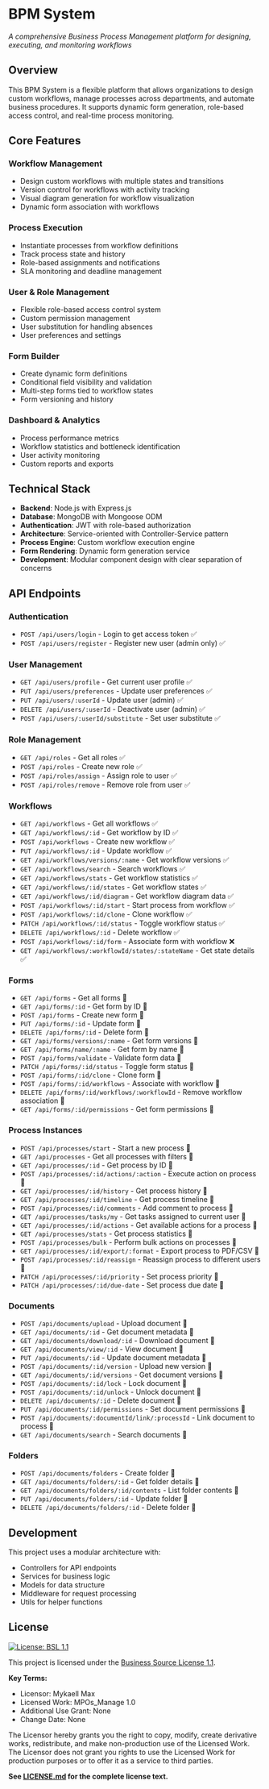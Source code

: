 # BPM System

_A comprehensive Business Process Management platform for designing, executing, and monitoring workflows_

## Overview

This BPM System is a flexible platform that allows organizations to design custom workflows, manage processes across departments, and automate business procedures. It supports dynamic form generation, role-based access control, and real-time process monitoring.

## Core Features

### Workflow Management
- Design custom workflows with multiple states and transitions
- Version control for workflows with activity tracking
- Visual diagram generation for workflow visualization
- Dynamic form association with workflows

### Process Execution
- Instantiate processes from workflow definitions
- Track process state and history
- Role-based assignments and notifications
- SLA monitoring and deadline management

### User & Role Management
- Flexible role-based access control system
- Custom permission management
- User substitution for handling absences
- User preferences and settings

### Form Builder
- Create dynamic form definitions
- Conditional field visibility and validation
- Multi-step forms tied to workflow states
- Form versioning and history

### Dashboard & Analytics
- Process performance metrics
- Workflow statistics and bottleneck identification
- User activity monitoring
- Custom reports and exports

## Technical Stack

- **Backend**: Node.js with Express.js
- **Database**: MongoDB with Mongoose ODM
- **Authentication**: JWT with role-based authorization
- **Architecture**: Service-oriented with Controller-Service pattern
- **Process Engine**: Custom workflow execution engine
- **Form Rendering**: Dynamic form generation service
- **Development**: Modular component design with clear separation of concerns

## API Endpoints

### Authentication
- `POST /api/users/login` - Login to get access token ✅
- `POST /api/users/register` - Register new user (admin only) ✅

### User Management
- `GET /api/users/profile` - Get current user profile ✅
- `PUT /api/users/preferences` - Update user preferences ✅
- `PUT /api/users/:userId` - Update user (admin) ✅
- `DELETE /api/users/:userId` - Deactivate user (admin) ✅
- `POST /api/users/:userId/substitute` - Set user substitute ✅

### Role Management
- `GET /api/roles` - Get all roles ✅
- `POST /api/roles` - Create new role ✅
- `POST /api/roles/assign` - Assign role to user ✅
- `POST /api/roles/remove` - Remove role from user ✅

### Workflows
- `GET /api/workflows` - Get all workflows ✅
- `GET /api/workflows/:id` - Get workflow by ID ✅
- `POST /api/workflows` - Create new workflow ✅
- `PUT /api/workflows/:id` - Update workflow ✅
- `GET /api/workflows/versions/:name` - Get workflow versions ✅
- `GET /api/workflows/search` - Search workflows ✅
- `GET /api/workflows/stats` - Get workflow statistics ✅
- `GET /api/workflows/:id/states` - Get workflow states ✅
- `GET /api/workflows/:id/diagram` - Get workflow diagram data ✅
- `POST /api/workflows/:id/start` - Start process from workflow ✅
- `POST /api/workflows/:id/clone` - Clone workflow ✅
- `PATCH /api/workflows/:id/status` - Toggle workflow status ✅
- `DELETE /api/workflows/:id` - Delete workflow ✅
- `POST /api/workflows/:id/form` - Associate form with workflow ❌
- `GET /api/workflows/:workflowId/states/:stateName` - Get state details ✅

### Forms
- `GET /api/forms` - Get all forms 🚧
- `GET /api/forms/:id` - Get form by ID 🚧
- `POST /api/forms` - Create new form 🚧
- `PUT /api/forms/:id` - Update form 🚧
- `DELETE /api/forms/:id` - Delete form 🚧
- `GET /api/forms/versions/:name` - Get form versions 🚧
- `GET /api/forms/name/:name` - Get form by name 🚧
- `POST /api/forms/validate` - Validate form data 🚧
- `PATCH /api/forms/:id/status` - Toggle form status 🚧
- `POST /api/forms/:id/clone` - Clone form 🚧
- `POST /api/forms/:id/workflows` - Associate with workflow 🚧
- `DELETE /api/forms/:id/workflows/:workflowId` - Remove workflow association 🚧
- `GET /api/forms/:id/permissions` - Get form permissions 🚧

### Process Instances
- `POST /api/processes/start` - Start a new process 🚧
- `GET /api/processes` - Get all processes with filters 🚧
- `GET /api/processes/:id` - Get process by ID 🚧
- `POST /api/processes/:id/actions/:action` - Execute action on process 🚧
- `GET /api/processes/:id/history` - Get process history 🚧
- `GET /api/processes/:id/timeline` - Get process timeline 🚧
- `POST /api/processes/:id/comments` - Add comment to process 🚧
- `GET /api/processes/tasks/my` - Get tasks assigned to current user 🚧
- `GET /api/processes/:id/actions` - Get available actions for a process 🚧
- `GET /api/processes/stats` - Get process statistics 🚧
- `POST /api/processes/bulk` - Perform bulk actions on processes 🚧
- `GET /api/processes/:id/export/:format` - Export process to PDF/CSV 🚧
- `POST /api/processes/:id/reassign` - Reassign process to different users 🚧
- `PATCH /api/processes/:id/priority` - Set process priority 🚧
- `PATCH /api/processes/:id/due-date` - Set process due date 🚧

### Documents
- `POST /api/documents/upload` - Upload document 🚧
- `GET /api/documents/:id` - Get document metadata 🚧
- `GET /api/documents/download/:id` - Download document 🚧
- `GET /api/documents/view/:id` - View document 🚧
- `PUT /api/documents/:id` - Update document metadata 🚧
- `POST /api/documents/:id/version` - Upload new version 🚧
- `GET /api/documents/:id/versions` - Get document versions 🚧
- `POST /api/documents/:id/lock` - Lock document 🚧
- `POST /api/documents/:id/unlock` - Unlock document 🚧
- `DELETE /api/documents/:id` - Delete document 🚧
- `PUT /api/documents/:id/permissions` - Set document permissions 🚧
- `POST /api/documents/:documentId/link/:processId` - Link document to process 🚧
- `GET /api/documents/search` - Search documents 🚧

### Folders
- `POST /api/documents/folders` - Create folder 🚧
- `GET /api/documents/folders/:id` - Get folder details 🚧
- `GET /api/documents/folders/:id/contents` - List folder contents 🚧
- `PUT /api/documents/folders/:id` - Update folder 🚧
- `DELETE /api/documents/folders/:id` - Delete folder 🚧

## Development

This project uses a modular architecture with:
- Controllers for API endpoints
- Services for business logic
- Models for data structure
- Middleware for request processing
- Utils for helper functions

## License

[![License: BSL 1.1](https://img.shields.io/badge/License-BSL%201.1-blue.svg)](LICENSE.md)

This project is licensed under the [Business Source License 1.1](LICENSE.md).

**Key Terms:**
- Licensor: Mykaell Max
- Licensed Work: MPOs_Manage 1.0
- Additional Use Grant: None
- Change Date: None

The Licensor hereby grants you the right to copy, modify, create derivative
works, redistribute, and make non-production use of the Licensed Work.
The Licensor does not grant you rights to use the Licensed Work for
production purposes or to offer it as a service to third parties.

**See [LICENSE.md](LICENSE.md) for the complete license text.**
